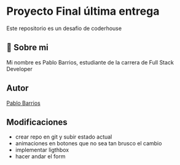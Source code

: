 
# Proyecto Final última entrega

Este repositorio es un desafio de coderhouse



## 🚀 Sobre mi
Mi nombre es Pablo Barrios, estudiante de la carrera de Full Stack Developer

  
## Autor

[Pablo Barrios](https://www.github.com/p-barrios)

## Modificaciones

* crear repo en git y subir estado actual
* animaciones en botones que no sea tan brusco el cambio
* implementar ligthbox
* hacer andar el form
